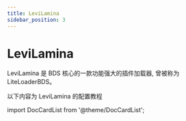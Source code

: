 ```yaml
---
title: LeviLamina
sidebar_position: 3
---
```


# LeviLamina

LeviLamina 是 BDS 核心的一款功能强大的插件加载器, 曾被称为 LiteLoaderBDS。

以下内容为 LeviLamina 的配置教程

import DocCardList from '@theme/DocCardList';

<DocCardList />

